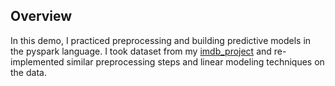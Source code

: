 
## **Overview**

In this demo, I practiced preprocessing and building predictive models in the pyspark language. 
I took dataset from my [imdb_project](https://github.com/willtseng12/metis_projects_17/tree/master/imdb_project) and re-implemented similar preprocessing steps and linear modeling techniques on the data.

